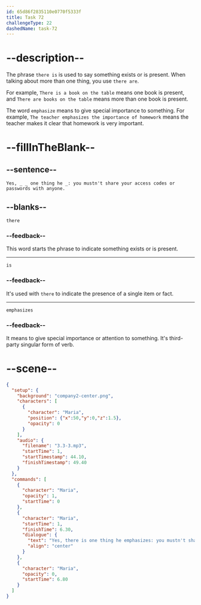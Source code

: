 ```yaml
---
id: 65d86f2835110e0770f5333f
title: Task 72
challengeType: 22
dashedName: task-72
---
```


<!-- (Audio) Maria: Yes, there is one thing he emphasizes: you mustn't share your access codes or passwords with anyone. -->

# --description--

The phrase `there is` is used to say something exists or is present. When talking about more than one thing, you use `there are`.

For example, `There is a book on the table` means one book is present, and `There are books on the table` means more than one book is present.

The word `emphasize` means to give special importance to something. For example, `The teacher emphasizes the importance of homework` means the teacher makes it clear that homework is very important.

# --fillInTheBlank--

## --sentence--

`Yes, _ _ one thing he _: you mustn't share your access codes or passwords with anyone.`

## --blanks--

`there`

### --feedback--

This word starts the phrase to indicate something exists or is present.

---

`is`

### --feedback--

It's used with `there` to indicate the presence of a single item or fact.

---

`emphasizes`

### --feedback--

It means to give special importance or attention to something. It's third-party singular form of verb.

# --scene--

```json
{
  "setup": {
    "background": "company2-center.png",
    "characters": [
      {
        "character": "Maria",
        "position": {"x":50,"y":0,"z":1.5},
        "opacity": 0
      }
    ],
    "audio": {
      "filename": "3.3-3.mp3",
      "startTime": 1,
      "startTimestamp": 44.10,
      "finishTimestamp": 49.40
    }
  },
  "commands": [
    {
      "character": "Maria",
      "opacity": 1,
      "startTime": 0
    },
    {
      "character": "Maria",
      "startTime": 1,
      "finishTime": 6.30,
      "dialogue": {
        "text": "Yes, there is one thing he emphasizes: you mustn't share your access codes or passwords with anyone.",
        "align": "center"
      }
    },
    {
      "character": "Maria",
      "opacity": 0,
      "startTime": 6.80
    }
  ]
}
```
